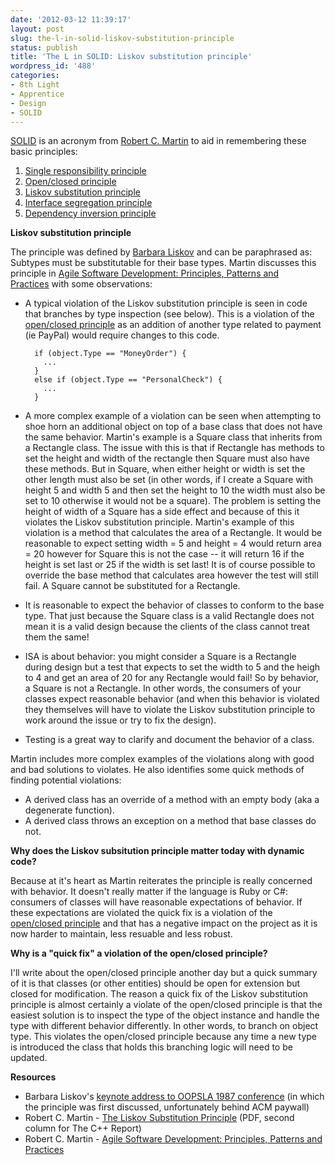 ```yaml
---
date: '2012-03-12 11:39:17'
layout: post
slug: the-l-in-solid-liskov-substitution-principle
status: publish
title: 'The L in SOLID: Liskov substitution principle'
wordpress_id: '488'
categories:
- 8th Light
- Apprentice
- Design
- SOLID
---
```


[SOLID](http://en.wikipedia.org/wiki/SOLID_(object-oriented_design)) is an acronym from [Robert C. Martin](http://www.objectmentor.com/omTeam/martin_r.html) to aid in remembering these basic principles:

1. [Single responsibility principle](http://en.wikipedia.org/wiki/Single_responsibility_principle)
2. [Open/closed principle](http://en.wikipedia.org/wiki/Open/closed_principle)
3. [Liskov substitution principle](http://en.wikipedia.org/wiki/Liskov_substitution_principle)
4. [Interface segregation principle](http://en.wikipedia.org/wiki/Interface_segregation_principle)
5. [Dependency inversion principle](http://en.wikipedia.org/wiki/Dependency_inversion_principle)

**Liskov substitution principle**

The principle was defined by [Barbara Liskov](http://en.wikipedia.org/wiki/Barbara_Liskov) and can be paraphrased as: Subtypes must be substitutable for their base types. Martin discusses this principle in [Agile Software Development: Principles, Patterns and Practices](http://www.amazon.com/Software-Development-Principles-Patterns-Practices/dp/0135974445/) with some observations:

* A typical violation of the Liskov substitution principle is seen in code that branches by type inspection (see below). This is a violation of the [open/closed principle](http://en.wikipedia.org/wiki/Open/closed_principle) as an addition of another type related to payment (ie PayPal) would require changes to this code.

        if (object.Type == "MoneyOrder") {
          ...
        }
        else if (object.Type == "PersonalCheck") {
          ...
        }

* A more complex example of a violation can be seen when attempting to shoe horn an additional object on top of a base class that does not have the same behavior. Martin's example is a Square class that inherits from a Rectangle class. The issue with this is that if Rectangle has methods to set the height and width of the rectangle then Square must also have these methods. But in Square, when either height or width is set the other length must also be set (in other words, if I create a Square with height 5 and width 5 and then set the height to 10 the width must also be set to 10 otherwise it would not be a square). The problem is setting the height of width of a Square has a side effect and because of this it violates the Liskov substitution principle. Martin's example of this violation is a method that calculates the area of a Rectangle. It would be reasonable to expect setting width = 5 and height = 4 would return area = 20 however for Square this is not the case -- it will return 16 if the height is set last or 25 if the width is set last! It is of course possible to override the base method that calculates area however the test will still fail. A Square cannot be substituted for a Rectangle.
* It is reasonable to expect the behavior of classes to conform to the base type. That just because the Square class is a valid Rectangle does not mean it is a valid design because the clients of the class cannot treat them the same!
* ISA is about behavior: you might consider a Square is a Rectangle during design but a test that expects to set the width to 5 and the heigh to 4 and get an area of 20 for any Rectangle would fail! So by behavior, a Square is not a Rectangle. In other words, the consumers of your classes expect reasonable behavior (and when this behavior is violated they themselves will have to violate the Liskov substitution principle to work around the issue or try to fix the design).
* Testing is a great way to clarify and document the behavior of a class.

Martin includes more complex examples of the violations along with good and bad solutions to violates. He also identifies some quick methods of finding potential violations:

* A derived class has an override of a method with an empty body (aka a degenerate function).
* A derived class throws an exception on a method that base classes do not.


**Why does the Liskov subsitution principle matter today with dynamic code?**

Because at it's heart as Martin reiterates the principle is really concerned with behavior. It doesn't really matter if the language is Ruby or C#: consumers of classes will have reasonable expectations of behavior. If these expectations are violated the quick fix is a violation of the [open/closed principle](http://en.wikipedia.org/wiki/Open/closed_principle) and that has a negative impact on the project as it is now harder to maintain, less resuable and less robust.

**Why is a "quick fix" a violation of the open/closed principle?**

I'll write about the open/closed principle another day but a quick summary of it is that classes (or other entities) should be open for extension but closed for modification. The reason a quick fix of the Liskov substitution principle is almost certainly a violate of the open/closed principle is that the easiest solution is to inspect the type of the object instance and handle the type with different behavior differently. In other words, to branch on object type. This violates the open/closed principle because any time a new type is introduced the class that holds this branching logic will need to be updated.

**Resources**

* Barbara Liskov's [keynote address to OOPSLA 1987 conference](http://dl.acm.org/citation.cfm?id=62141) (in which the principle was first discussed, unfortunately behind ACM paywall)
* Robert C. Martin - [The Liskov Substitution Principle](http://www.objectmentor.com/resources/articles/lsp.pdf) (PDF, second column for The C++ Report)
* Robert C. Martin - [Agile Software Development: Principles, Patterns and Practices](http://www.amazon.com/Software-Development-Principles-Patterns-Practices/dp/0135974445/)
